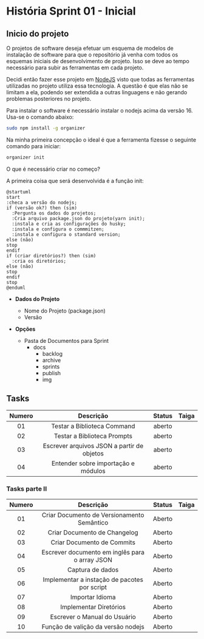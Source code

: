 # História Sprint 01 - Inicial

## Inicio do projeto

O projetos de software deseja efetuar um esquema de modelos de instalação de software para que o repositório já venha com todos os esquemas iniciais de desenvolvimento de projeto. Isso se deve ao tempo necessário para subir as ferramentas em cada projeto.

Decidi então fazer esse projeto em [NodeJS](https://nodejs.org/en/) visto que todas as ferramentas utilizadas no projeto utiliza essa tecnologia. A questão é que elas não se limitam a ela, podendo ser extendida a outras linguagens e não gerando problemas posteriores no projeto. 

Para instalar o software é necessário instalar o nodejs acima da versão 16. Usa-se o comando abaixo: 

```bash
sudo npm install -g organizer
```

Na minha primeira concepção o ideal é que a ferramenta fizesse o seguinte comando para iniciar: 

```bash
organizer init 
```

O que é necessário criar no começo?

A primeira coisa que será desenvolvida é a função init:

```plantuml
@startuml
start
:checa a versão do nodejs;
if (versão ok?) then (sim)
  :Pergunta os dados do projetos; 
  :Cria arquivo package.json do projeto(yarn init); 
  :instala e cria as configurações do husky;
  :instala e configura o commmitzen; 
  :instala e configura o standard version;
else (não)
stop
endif
if (criar diretórios?) then (sim)
  :cria os diretórios;
else (não)
stop
endif
stop
@enduml
```

- **Dados do Projeto**
  - Nome do Projeto (package.json)
  - Versão

- **Opções**
  - Pasta de Documentos para Sprint
    - docs
      - backlog
      - archive
      - sprints
      - publish
      - img

## Tasks

| Numero |                 Descrição                  | Status | Taiga |
| :----: | :----------------------------------------: | :----: | :---: |
|   01   |        Testar a Biblioteca Command         | aberto |       |
|   02   |        Testar a Biblioteca Prompts         | aberto |       |
|   03   | Escrever arquivos JSON a partir de objetos | aberto |       |
|   04   |    Entender sobre importação e módulos     | aberto |       |


### Tasks parte II

| Numero |                   Descrição                    | Status | Taiga |
| :----: | :--------------------------------------------: | :----: | :---: |
|   01   |   Criar Documento de Versionamento Semântico   | Aberto |       |
|   02   |          Criar Documento de Changelog          | Aberto |       |
|   03   |           Criar Documento de Commits           | Aberto |       |
|   04   | Escrever documento em inglês para o array JSON | Aberto |       |
|   05   |                Captura de dados                | Aberto |       |
|   06   |  Implementar a instação de pacotes por script  | Aberto |       |
|   07   |                Importar Idioma                 | Aberto |       |
|   08   |             Implementar Diretórios             | Aberto |       |
|   09   |          Escrever o Manual do Usuário          | Aberto |       |
|   10   |       Função de valição da versão nodejs       | Aberto |       |

